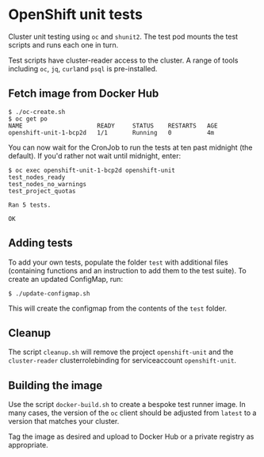 # OpenShift unit tests

Cluster unit testing using `oc` and `shunit2`. The test pod mounts the test scripts and runs each one in turn.

Test scripts have cluster-reader access to the cluster. A range of tools including `oc`, `jq`, `curl`and `psql` is pre-installed.

## Fetch image from Docker Hub
```
$ ./oc-create.sh
$ oc get po
NAME                     READY     STATUS    RESTARTS   AGE
openshift-unit-1-bcp2d   1/1       Running   0          4m 
```
You can now wait for the CronJob to run the tests at ten past midnight (the default). If you'd rather not wait until midnight, enter:
```
$ oc exec openshift-unit-1-bcp2d openshift-unit
test_nodes_ready
test_nodes_no_warnings
test_project_quotas

Ran 5 tests.

OK
```

## Adding tests
To add your own tests, populate the folder `test` with additional files (containing functions and an instruction to add them to the test suite). To create an updated ConfigMap, run:
```
$ ./update-configmap.sh
```
This will create the configmap from the contents of the `test` folder.

## Cleanup
The script `cleanup.sh` will remove the project `openshift-unit` and the `cluster-reader` clusterrolebinding for serviceaccount `openshift-unit`.

## Building the image
Use the script `docker-build.sh` to create a bespoke test runner image. In many cases, the version of the `oc` client should be adjusted from `latest` to a version that matches your cluster.

Tag the image as desired and upload to Docker Hub or a private registry as appropriate.
